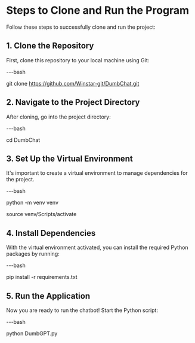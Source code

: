 # Steps to Clone and Run the Program

Follow these steps to successfully clone and run the project:

## 1. Clone the Repository

First, clone this repository to your local machine using Git:

---bash

git clone https://github.com/Winstar-git/DumbChat.git

## 2. Navigate to the Project Directory

After cloning, go into the project directory:

---bash

cd DumbChat

## 3. Set Up the Virtual Environment

It's important to create a virtual environment to manage dependencies for the project.

---bash

python -m venv venv

source venv/Scripts/activate

## 4. Install Dependencies
With the virtual environment activated, you can install the required Python packages by running:

---bash

pip install -r requirements.txt

## 5. Run the Application
Now you are ready to run the chatbot! Start the Python script:

---bash

python DumbGPT.py
